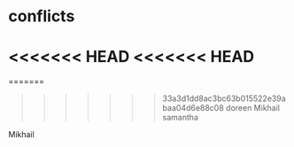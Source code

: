 # conflicts
<<<<<<< HEAD
<<<<<<< HEAD
=======
=======


>>>>>>> 33a3d1dd8ac3bc63b015522e39abaa04d6e88c08
doreen
Mikhail
samantha
































































































Mikhail
